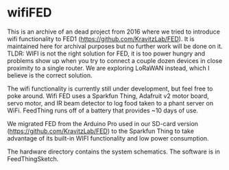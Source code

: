 # wifiFED 
This is an archive of an dead project from 2016 where we tried to introduce wifi functionality to FED1 (https://github.com/KravitzLab/FED). It is maintained here for archival purposes but no further work will be done on it.  TLDR: WIFI is not the right solution for FED, it is too power hungry and problems show up when you try to connect a couple dozen devices in close proximity to a single router.  We are exploring LoRaWAN instead, which I believe is the correct solution.

The wifi functionality is currently still under development, but feel free to poke around.  Wifi FED uses a Sparkfun Thing, Adafruit v2 motor board, servo motor, and IR beam detector to log food taken to a phant server on WiFi. FeedThing runs off of a battery that provides ~10 days of use. 

We migrated FED from the Arduino Pro used in our SD-card version (https://github.com/KravitzLab/FED) to the Sparkfun Thing to take advantage of its built-in WIFI functionality and low power consumption.

The hardware directory contains the system schematics. 
The software is in FeedThingSketch.

